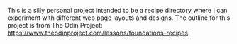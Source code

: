 This is a silly personal project intended to be a recipe directory where I can experiment with different web page layouts and designs. The outline for this project is from The Odin Project: https://www.theodinproject.com/lessons/foundations-recipes.